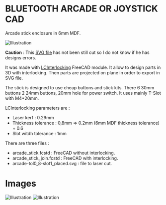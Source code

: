 BLUETOOTH ARCADE OR JOYSTICK CAD
==========

Arcade stick enclosure in 6mm MDF. 

![Illustration](https://github.com/execuc/ble-arcade-stick/blob/master/cad/images/arcade_stick_join.png)

**Caution** : This [SVG file](https://github.com/execuc/ble-arcade-stick/blob/master/cad/arcade-tol0_8-slot1_placed.svg) has not been still cut so I do not know if he has designs errors.

It was made with [LCInterlocking](https://github.com/execuc/LCInterlocking) FreeCAD module. It allow to design parts in 3D with 
interlocking. Then parts are projected on plane in order to export in SVG file.

The stick is designed to use cheap buttons and stick kits. There 6 30mm buttons 2 24mm buttons, 20mm hole for power switch.
It uses mainly T-Slot with M4*20mm.


LCInterlocking parameters are :
 * Laser kerf : 0.29mm
 * Thickness tolerance : 0,8mm => 0.2mm (6mm MDF thickness tolerance) + 0.6
 * Slot witdh tolerance : 1mm
 

There are three files :
 * arcade_stick.fcstd : FreeCAD without interlocking.
 * arcade_stick_join.fcstd : FreeCAD with interlocking.
 * arcade-tol0_8-slot1_placed.svg : file to laser cut.

 
 
Images
======

![Illustration](https://github.com/execuc/ble-arcade-stick/blob/master/cad/images/arcade_stick_svg.png)
![Illustration](https://github.com/execuc/ble-arcade-stick/blob/master/cad/images/arcade_stick_assembled.jpg)


